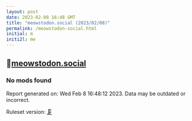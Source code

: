 ```yaml
---
layout: post
date: 2023-02-08 16:48 GMT
title: "meowstodon.social (2023/02/08)"
permalink: /meowstodon-social.html
initial: m
initi2l: me
---
```


## 🐘[meowstodon.social](https://meowstodon.social)

### No mods found

Report generated on: Wed Feb  8 16:48:12 2023. Data may be outdated or incorrect.

Ruleset version: [🗜](/version-clamp)
